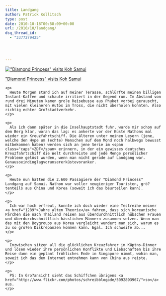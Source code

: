```yaml
---
title: Landgang
author: Patrick Kollitsch
type: post
date: 2010-10-18T00:58:09+00:00
url: /2010/10/landgang/
dsq_thread_id:
  - "3377279425"




---
```

<div class="media image">
  <a href="http://www.flickr.com/photos/schreibblogade/5093484540/" title="&quot;Diamond Princess&quot; visits Koh Samui"><img src="//farm5.static.flickr.com/4129/5093484540_c460159b47.jpg" alt="&quot;Diamond Princess&quot; visits Koh Samui" /></p> 
  
  <p>
    "Diamond Princess" visits Koh Samui
  </p>
  
  <p>
    </a></div> 
    
    <p>
      Heute Morgen stand ich auf meiner Terasse, schlürfte meinen billigen Instant-Kaffee und schaute irritiert in der Gegend rum. Im Abstand von rund drei Minuten kamen gro?e Reisebusse aus Phuket vorbei gerauscht, mit vielen kleineren Autos im Tross, die nicht überholen konnten. Also richtig echter Gro?stadtverkehr.
    </p>
    
    <p>
      Als ich dann später in die Inselhauptstadt fuhr, wurde mir schon auf dem Berg klar, woran das lag: es ankerte vor der Küste Nathons mal wieder ein Kreuzfahrtschiff. Die älteren unter meinen Lesern (jene, welche den Hype um (echte) Menschen auf dem Mond noch halbwegs bewusst mitbekommen haben) werden sich an jene Serie im <span class="caps">ZDF</span> erinnern, in der ein gewisses deutsches Kreuzfahrtschiff die Welt durchreiste und jede Menge persölicher Probleme gelöst wurden, wenn man nicht gerade auf Landgang war. Genausoeindinglagvorunsererküstevoranker.
    </p>
    
    <p>
      Heute nun hatten die 2.600 Passagiere der "Diamond Princess" Landgang auf Samui. Nathon war voller neugieriger Touristen, grö?tenteils aus China und Korea (soweit ich das beurteilen kann).
    </p>
    
    <p>
      Ich war hoch erfreut, konnte ich doch wieder eine Testreihe meiner <a href="1289">Jahre alten Theorie</a> fahren, dass sich koreanische Pärchen die nach Thailand reisen aus überdurchnittlich hübschen Frauen und überdurchschnittlich hässlichen Männern zusammen setzen. Wenn man das mit den Boygroups aus Korea vergleicht wundert man sich, warum es zu so gro?en Diskrepanzen kommen kann. Egal. Ich schweife ab...
    </p>
    
    <p>
      Inzwischen sitzen all die glücklichen Kreuzfahrer im Käptns-Dinner und lösen wieder ihre persönlichen Konflikte und Liebschaften bis ihre Reise dann ein geplant fröhliches Ende in Singapore nimmt, wohin man, soweit ich das dem Internet entnehmen kann von China aus reiste.
    </p>
    
    <p>
      PS: In Gro?ansicht sieht das Schiffchen übrigens <a href="http://www.flickr.com/photos/schreibblogade/5092893967/">so</a> aus.
    </p>